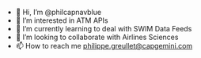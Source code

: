 - 👋 Hi, I’m @philcapnavblue
- 👀 I’m interested in ATM APIs
- 🌱 I’m currently learning to deal with SWIM Data Feeds
- 💞️ I’m looking to collaborate with Airlines Sciences
- 📫 How to reach me philippe.greullet@capgemini.com

<!---
philcapnavblue/philcapnavblue is a ✨ special ✨ repository because its `README.md` (this file) appears on your GitHub profile.
You can click the Preview link to take a look at your changes.
--->
